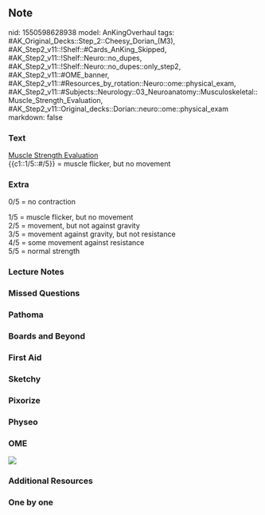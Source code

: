 ## Note
nid: 1550598628938
model: AnKingOverhaul
tags: #AK_Original_Decks::Step_2::Cheesy_Dorian_(M3), #AK_Step2_v11::!Shelf::#Cards_AnKing_Skipped, #AK_Step2_v11::!Shelf::Neuro::no_dupes, #AK_Step2_v11::!Shelf::Neuro::no_dupes::only_step2, #AK_Step2_v11::#OME_banner, #AK_Step2_v11::#Resources_by_rotation::Neuro::ome::physical_exam, #AK_Step2_v11::#Subjects::Neurology::03_Neuroanatomy::Musculoskeletal::Muscle_Strength_Evaluation, #AK_Step2_v11::Original_decks::Dorian::neuro::ome::physical_exam
markdown: false

### Text
<div>
  <u style="">Muscle Strength Evaluation</u>
</div>{{c1::1/5::#/5}} = muscle flicker, but no movement

### Extra
0/5 = no contraction
<div>
  1/5 = muscle flicker, but no movement
</div>
<div>
  2/5 = movement, but not against gravity
</div>
<div>
  3/5 = movement against gravity, but not resistance
</div>
<div>
  4/5 = some movement against resistance
</div>
<div>
  5/5 = normal strength
</div>

### Lecture Notes


### Missed Questions


### Pathoma


### Boards and Beyond


### First Aid


### Sketchy


### Pixorize


### Physeo


### OME
<div class="ome-widget">
  <a href="https://onlinemeded.org?ref=anki"><img src=
  "_OME_AnkiFlashcards_General_4.png"></a>
</div>

### Additional Resources


### One by one


